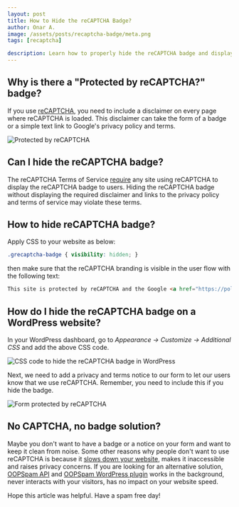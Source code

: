 ```yaml
---
layout: post
title: How to Hide the reCAPTCHA Badge?
author: Onar A.
image: /assets/posts/recaptcha-badge/meta.png
tags: [recaptcha]

description: Learn how to properly hide the reCAPTCHA badge and display the required notice on your form?
---
```


## Why is there a "Protected by reCAPTCHA?" badge?

If you use [reCAPTCHA](https://developers.google.com/recaptcha/), you need to include a disclaimer on every page where reCAPTCHA is loaded. This disclaimer can take the form of a badge or a simple text link to Google's privacy policy and terms.

![Protected by reCAPTCHA](/blog/assets/posts/recaptcha-badge/recaptcha-badge-icon-banner.png "Protected by reCAPTCHA")

## Can I hide the reCAPTCHA badge?

The reCAPTCHA Terms of Service [require](https://developers.google.com/recaptcha/docs/faq#id-like-to-hide-the-recaptcha-badge.-what-is-allowed) any site using reCAPTCHA to display the reCAPTCHA badge to users. Hiding the reCAPTCHA badge without displaying the required disclaimer and links to the privacy policy and terms of service may violate these terms.

## How to hide reCAPTCHA badge?

Apply CSS to your website as below:

```css
.grecaptcha-badge { visibility: hidden; }
```

then make sure that the reCAPTCHA branding is visible in the user flow with the following text:

```html
This site is protected by reCAPTCHA and the Google <a href="https://policies.google.com/privacy">Privacy Policy</a> and <a href="https://policies.google.com/terms">Terms of Service</a> apply.
```

## How do I hide the reCAPTCHA badge on a WordPress website?

In your WordPress dashboard, go to *Appearance -> Customize -> Additional CSS* and add the above CSS code.

![CSS code to hide the reCAPTCHA badge in WordPress](/blog/assets/posts/recaptcha-badge/css-hide-badge.png "CSS code to hide the reCAPTCHA badge in WordPress")

Next, we need to add a privacy and terms notice to our form to let our users know that we use reCAPTCHA. Remember, you need to include this if you hide the badge.

![Form protected by reCAPTCHA](/blog/assets/posts/recaptcha-badge/privacy-notice.png "Form protected by reCAPTCHA")

## No CAPTCHA, no badge solution?

Maybe you don't want to have a badge or a notice on your form and want to keep it clean from noise. Some other reasons why people don't want to use reCAPTCHA is because it [slows down your website](https://www.oopspam.com/blog/recaptcha-performance-analyses), makes it inaccessible and raises privacy concerns. If you are looking for an alternative solution, [OOPSpam API](https://www.oopspam.com/) and [OOPSpam WordPress plugin](https://www.oopspam.com/wordpress) works in the background, never interacts with your visitors, has no impact on your website speed.

Hope this article was helpful. Have a spam free day!